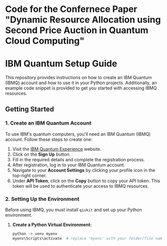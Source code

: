 # Code for the Confernece Paper "Dynamic Resource Allocation using Second Price Auction in Quantum Cloud Computing" 
# IBM Quantum Setup Guide

This repository provides instructions on how to create an IBM Quantum (IBMQ) account and how to use it in your Python projects. Additionally, an example code snippet is provided to get you started with accessing IBMQ resources.

## Getting Started

### 1. Create an IBM Quantum Account

To use IBM's quantum computers, you'll need an IBM Quantum (IBMQ) account. Follow these steps to create one:

1. Visit the [IBM Quantum Experience](https://quantum-computing.ibm.com/) website.
2. Click on the **Sign Up** button. 
3. Fill in the required details and complete the registration process.
4. After registration, log in to your IBM Quantum account.
5. Navigate to your **Account Settings** by clicking your profile icon in the top-right corner.
6. Under **API Token**, click on the **Copy** button to copy your API token. This token will be used to authenticate your access to IBMQ resources.

### 2. Setting Up the Environment

Before using IBMQ, you must install `qiskit` and set up your Python environment.

1. **Create a Python Virtual Environment:**

   ```bash
   python -m venv myenv
   myenv\Scripts\activate  # replace 'myenv' with your folder/file name as required

